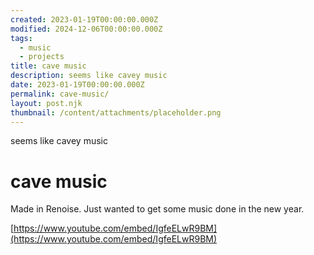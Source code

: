 ```yaml
---
created: 2023-01-19T00:00:00.000Z
modified: 2024-12-06T00:00:00.000Z
tags:
  - music
  - projects
title: cave music
description: seems like cavey music
date: 2023-01-19T00:00:00.000Z
permalink: cave-music/
layout: post.njk
thumbnail: /content/attachments/placeholder.png
---
```


seems like cavey music

# cave music

Made in Renoise. Just wanted to get some music done in the new year.

[https://www.youtube.com/embed/IgfeELwR9BM](https://www.youtube.com/embed/IgfeELwR9BM)

